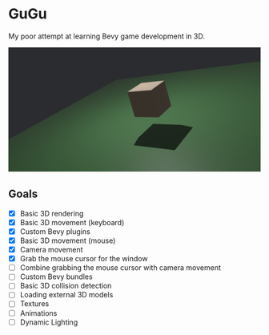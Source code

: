 # GuGu

My poor attempt at learning Bevy game development in 3D.

![Screenshot](screenshot.png)

## Goals

- [x] Basic 3D rendering
- [x] Basic 3D movement (keyboard)
- [x] Custom Bevy plugins
- [x] Basic 3D movement (mouse)
- [x] Camera movement
- [x] Grab the mouse cursor for the window
- [ ] Combine grabbing the mouse cursor with camera movement
- [ ] Custom Bevy bundles
- [ ] Basic 3D collision detection
- [ ] Loading external 3D models
- [ ] Textures
- [ ] Animations
- [ ] Dynamic Lighting
